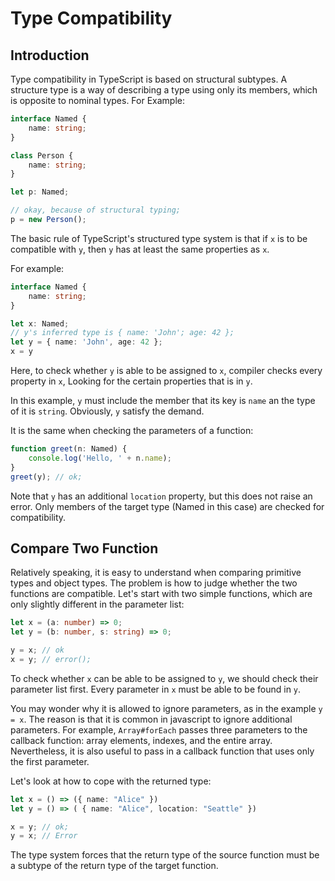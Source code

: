 # Type Compatibility
## Introduction
Type compatibility in TypeScript is based on structural subtypes.
A structure type is a way of describing a type using only its members, which is opposite to nominal types.
For Example:
```typescript
interface Named {
    name: string;
}

class Person {
    name: string;
}

let p: Named;

// okay, because of structural typing;
p = new Person();
```
The basic rule of TypeScript's structured type system is that if `x` is to be compatible with `y`, then `y` has at least the same properties as `x`.

For example:
```typescript
interface Named {
    name: string;
}

let x: Named;
// y's inferred type is { name: 'John'; age: 42 };
let y = { name: 'John', age: 42 };
x = y
```
Here, to check whether `y` is able to be assigned to `x`, compiler checks every property in `x`, Looking for the certain properties that is in `y`.

In this example, `y` must include the member that its key is `name` an the type of it is `string`. Obviously, `y` satisfy the demand.

It is the same when checking the parameters of a function:
```typescript
function greet(n: Named) {
    console.log('Hello, ' + n.name);
}
greet(y); // ok;
```
Note that `y` has an additional `location` property, but this does not raise an error.
Only members of the target type (Named in this case) are checked for compatibility.
<br/>

## Compare Two Function
Relatively speaking, it is easy to understand when comparing primitive types and object types. The problem is how to judge whether the two functions are compatible. Let's start with two simple functions, which are only slightly different in the parameter list:
```typescript
let x = (a: number) => 0;
let y = (b: number, s: string) => 0;

y = x; // ok
x = y; // error();
```
To check whether `x` can be able to be assigned to `y`, we should check their parameter list first. Every parameter in `x` must be able to be found in `y`.

You may wonder why it is allowed to ignore parameters, as in the example `y = x`. The reason is that it is common in javascript to ignore additional parameters. For example, `Array#forEach` passes three parameters to the callback function: array elements, indexes, and the entire array. Nevertheless, it is also useful to pass in a callback function that uses only the first parameter.

Let's look at how to cope with the returned type:
```typescript
let x = () => ({ name: "Alice" })
let y = () => ( { name: "Alice", location: "Seattle" })

x = y; // ok;
y = x; // Error
```
The type system forces that the return type of the source function must be a subtype of the return type of the target function.

